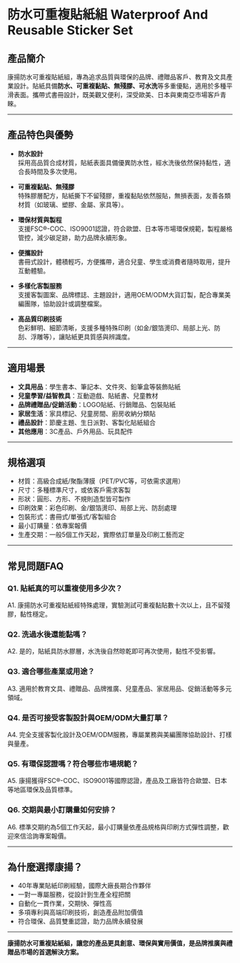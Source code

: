 # 防水可重複貼紙組 Waterproof And Reusable Sticker Set

## 產品簡介
康揚防水可重複貼紙組，專為追求品質與環保的品牌、禮贈品客戶、教育及文具產業設計。貼紙具備**防水、可重複黏貼、無殘膠、可水洗**等多重優點，適用於多種平滑表面。攜帶式書冊設計，既美觀又便利，深受歐美、日本與東南亞市場客戶青睞。

---

## 產品特色與優勢

- **防水設計**  
  採用高品質合成材質，貼紙表面具備優異防水性，經水洗後依然保持黏性，適合長時間及多次使用。

- **可重複黏貼、無殘膠**  
  特殊膠層配方，貼紙撕下不留殘膠，重複黏貼依然服貼，無損表面，友善各類材質（如玻璃、塑膠、金屬、家具等）。

- **環保材質與製程**  
  支援FSC®-COC、ISO9001認證，符合歐盟、日本等市場環保規範，製程嚴格管控，減少碳足跡，助力品牌永續形象。

- **便攜設計**  
  書冊式設計，體積輕巧，方便攜帶，適合兒童、學生或消費者隨時取用，提升互動體驗。

- **多樣化客製服務**  
  支援客製圖案、品牌標誌、主題設計，適用OEM/ODM大貨訂製，配合專業美編團隊，協助設計或調整檔案。

- **高品質印刷技術**  
  色彩鮮明、細節清晰，支援多種特殊印刷（如金/銀箔燙印、局部上光、防刮、浮雕等），讓貼紙更具質感與辨識度。

---

## 適用場景

- **文具用品**：學生書本、筆記本、文件夾、鉛筆盒等裝飾貼紙
- **兒童學習/益智教具**：互動遊戲、貼紙書、兒童教材
- **品牌禮贈品/促銷活動**：LOGO貼紙、行銷贈品、包裝貼紙
- **家居生活**：家具標記、兒童房間、廚房收納分類貼
- **禮品設計**：節慶主題、生日派對、客製化貼紙組合
- **其他應用**：3C產品、戶外用品、玩具配件

---

## 規格選項

- 材質：高級合成紙/聚酯薄膜（PET/PVC等，可依需求選用）
- 尺寸：多種標準尺寸，或依客戶需求客製
- 形狀：圓形、方形、不規則造型皆可製作
- 印刷效果：彩色印刷、金/銀箔燙印、局部上光、防刮處理
- 包裝形式：書冊式/單張式/客製組合
- 最小訂購量：依專案報價
- 生產交期：一般5個工作天起，實際依訂單量及印刷工藝而定

---

## 常見問題FAQ

### Q1. 貼紙真的可以重複使用多少次？
A1. 康揚防水可重複貼紙經特殊處理，實驗測試可重複黏貼數十次以上，且不留殘膠，黏性穩定。

### Q2. 洗過水後還能黏嗎？
A2. 是的，貼紙具防水膠層，水洗後自然晾乾即可再次使用，黏性不受影響。

### Q3. 適合哪些產業或用途？
A3. 適用於教育文具、禮贈品、品牌推廣、兒童產品、家居用品、促銷活動等多元領域。

### Q4. 是否可接受客製設計與OEM/ODM大量訂單？
A4. 完全支援客製化設計及OEM/ODM服務，專屬業務與美編團隊協助設計、打樣與量產。

### Q5. 有環保認證嗎？符合哪些市場規範？
A5. 康揚獲得FSC®-COC、ISO9001等國際認證，產品及工廠皆符合歐盟、日本等地區環保及品質標準。

### Q6. 交期與最小訂購量如何安排？
A6. 標準交期約為5個工作天起，最小訂購量依產品規格與印刷方式彈性調整，歡迎來信洽詢專案報價。

---

## 為什麼選擇康揚？

- 40年專業貼紙印刷經驗，國際大廠長期合作夥伴
- 一對一專屬服務，從設計到生產全程把關
- 自動化一貫作業，交期快、彈性高
- 多項專利與高端印刷技術，創造產品附加價值
- 符合環保、品質雙重認證，助力品牌永續發展

---

**康揚防水可重複貼紙組，讓您的產品更具創意、環保與實用價值，是品牌推廣與禮贈品市場的首選解決方案。**